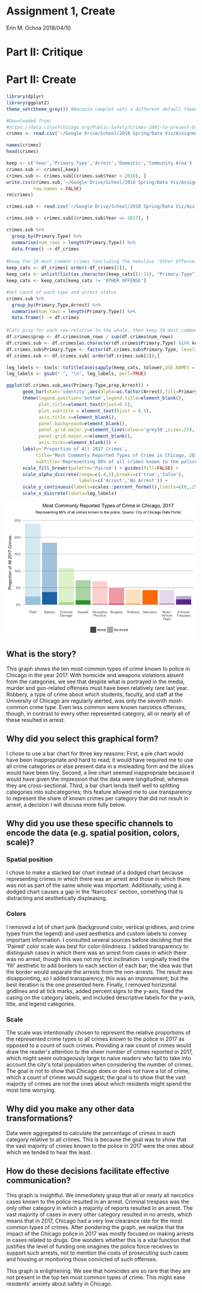 Assignment 1, Create
================
Erin M. Ochoa
2018/04/10

Part II: Critique
=================

Part II: Create
===============

``` r
library(dplyr)
library(ggplot2)
theme_set(theme_grey()) #Because cowplot sets a different default theme
```

``` r
#Downloaded from:
#https://data.cityofchicago.org/Public-Safety/Crimes-2001-to-present-Dashboard/5cd6-ry5g
crimes <- read.csv('~/Google Drive/School/2018 Spring/Data Viz/Assignments/HW1/Crimes_-_2001_to_present.csv')
```

``` r
names(crimes)
head(crimes)
```

``` r
keep <- c('Year','Primary.Type','Arrest','Domestic','Community.Area')
crimes.sub <- crimes[,keep]
crimes.sub <- crimes.sub[(crimes.sub$Year < 2018), ]
write.csv(crimes.sub,'~/Google Drive/School/2018 Spring/Data Viz/Assignments/HW1/crimes_sub.csv',
          row.names = FALSE)
rm(crimes)
```

``` r
crimes.sub <- read.csv('~/Google Drive/School/2018 Spring/Data Viz/Assignments/HW1/crimes_sub.csv')
```

``` r
crimes.sub <- crimes.sub[(crimes.sub$Year == 2017), ]
```

``` r
crimes.sub %>% 
  group_by(Primary.Type) %>%
  summarise(num_rows = length(Primary.Type)) %>%
  data.frame() -> df_crimes

#Keep the 10 most common crimes (excluding the nebulous 'Other Offense' category)
keep_cats <- df_crimes[ order(-df_crimes[2]), ]
keep_cats <- unlist(list(as.character(keep_cats[(1:11), "Primary.Type"])))
keep_cats <- keep_cats[keep_cats != 'OTHER OFFENSE']
```

``` r
#Get count of each type and arrest status
crimes.sub %>% 
  group_by(Primary.Type,Arrest) %>%
  summarise(num_rows = length(Primary.Type)) %>%
  data.frame() -> df.crimes

#Calc prop for each row relative to the whole, then keep 10 most common types
df.crimes$prop <- df.crimes$num_rows / sum(df.crimes$num_rows)
df.crimes.sub <- df.crimes[as.character(df.crimes$Primary.Type) %in% keep_cats, ]
df.crimes.sub$Primary.Type <- factor(df.crimes.sub$Primary.Type, levels = keep_cats)
df.crimes.sub <- df.crimes.sub[ order(df.crimes.sub[3]),]
```

``` r
leg_labels <- tools::toTitleCase(sapply(keep_cats, tolower,USE.NAMES = FALSE))
leg_labels <- gsub(" ", "\n", leg_labels, perl=TRUE)
```

``` r
ggplot(df.crimes.sub,aes(Primary.Type,prop,Arrest)) +
      geom_bar(stat='identity',aes(alpha=as.factor(Arrest),fill=Primary.Type)) +
      theme(legend.position='bottom',legend.title=element_blank(),
            plot.title=element_text(hjust=0.5),
            plot.subtitle = element_text(hjust = 0.5),
            axis.title.x=element_blank(),
            panel.background=element_blank(),
            panel.grid.major.y=element_line(colour='grey50',size=.25),
            panel.grid.major.x=element_blank(),
            axis.ticks=element_blank()) +
      labs(y='Proportion of All 2017 Crimes',
           title='Most Commonly Reported Types of Crime in Chicago, 2017',
           subtitle='Representing 88% of all crimes known to the police. Source: City of Chicago Data Portal') +
      scale_fill_brewer(palette='Paired') + guides(fill=FALSE) +
      scale_alpha_discrete(range=c(.4,1),breaks=c('true','false'),
                           labels=c('Arrest','No Arrest')) + 
      scale_y_continuous(labels=scales::percent_format(),limits=c(0,.25)) +
      scale_x_discrete(labels=leg_labels)
```

![](hw1_create_files/figure-markdown_github/viz-1.png)

What is the story?
------------------

This graph shows the ten most common types of crime known to police in Chicago in the year 2017. With homicide and weapons violations absent from the categories, we see that despite what is portrayed in the media, murder and gun-related offenses must have been relatively rare last year. Robbery, a type of crime about which students, faculty, and staff at the University of Chicago are regularly alerted, was only the seventh most-common crime type. Even less common were known narcotics offenses, though, in contrast to every other represented category, all or nearly all of these resulted in arrest.

Why did you select this graphical form?
---------------------------------------

I chose to use a bar chart for three key reasons: First, a pie chart would have been inappropriate and hard to read; it would have required me to use all crime categories or else present data in a misleading form and the slices would have been tiny. Second, a line chart seemed inappropriate because it would have given the impression that the data were longitudinal, whereas they are cross-sectional. Third, a bar chart lends itself well to splitting categories into subcategories; this feature allowed me to use transparency to represent the share of known crimes per category that did not result in arrest, a decision I will discuss more fully below.

Why did you use these specific channels to encode the data (e.g. spatial position, colors, scale)?
--------------------------------------------------------------------------------------------------

### Spatial position

I chose to make a stacked bar chart instead of a dodged chart because representing crimes in which there was an arrest and those in which there was not as part of the same whole was important. Additionally, using a dodged chart causes a gap in the 'Narcotics' section, something that is distracting and aesthetically displeasing.

### Colors

I removed a lot of chart junk (background color, vertical gridlines, and crime types from the legend) and used aesthetics and custom labels to convey important information. I consulted several sources before deciding that the 'Paired' color scale was best for color-blindness. I added transparency to distinguish cases in which there was an arrest from cases in which there was no arrest, though this was not my first inclination: I originally tried the 'fill' aesthetic to add borders to each section of each bar; the idea was that the border would separate the arrests from the non-arrests. The result was disappointing, so I added transparency, this was an improvement, but the best iteration is the one presented here. Finally, I removed horizontal gridlines and all tick marks, added percent signs to the y-axis, fixed the casing on the category labels, and included descriptive labels for the y-axis, title, and legend categories.

### Scale

The scale was intentionally chosen to represent the relative proportions of the represented crime types to all crimes known to the police in 2017 as opposed to a count of such crimes. Providing a raw count of crimes would draw the reader's attention to the sheer number of crimes reported in 2017, which might seem outrageously large to naive readers who fail to take into account the city's total population when considering the number of crimes. The goal is not to show that Chicago does or does not have a lot of crime, which a count of crimes would suggest; the goal is to show that the vast majority of crimes are not the ones about which residents might spend the most time worrying.

Why did you make any other data transformations?
------------------------------------------------

Data were aggregated to calculate the percentage of crimes in each category relative to all crimes. This is because the goal was to show that the vast majority of crimes known to the police in 2017 were the ones about which we tended to hear the least.

How do these decisions facilitate effective communication?
----------------------------------------------------------

This graph is insightful. We immediately grasp that all or nearly all narcotics cases known to the police resulted in an arrest. Criminal trespass was the only other category in which a majority of reports resulted in an arrest. The vast majority of cases in every other category resulted in no arrests, which means that in 2017, Chicago had a very low clearance rate for the most common types of crimes. After pondering the graph, we realize that the impact of the Chicago police in 2017 was mostly focused on making arrests in cases related to drugs. One wonders whether this is a vital function that justifies the level of funding one imagines the police force receives to support such arrests, not to mention the costs of prosecuting such cases and housing or monitoring those convicted of such offenses.

This graph is enlightening. We see that homicides are so rare that they are not present in the top ten most common types of crime. This might ease residents' anxiety about safety in Chicago.
